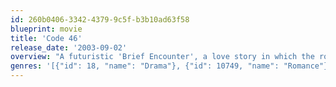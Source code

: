 ```yaml
---
id: 260b0406-3342-4379-9c5f-b3b10ad63f58
blueprint: movie
title: 'Code 46'
release_date: '2003-09-02'
overview: "A futuristic 'Brief Encounter', a love story in which the romance is doomed by genetic incompatibility."
genres: '[{"id": 18, "name": "Drama"}, {"id": 10749, "name": "Romance"}, {"id": 878, "name": "Science Fiction"}, {"id": 53, "name": "Thriller"}]'
---
```

